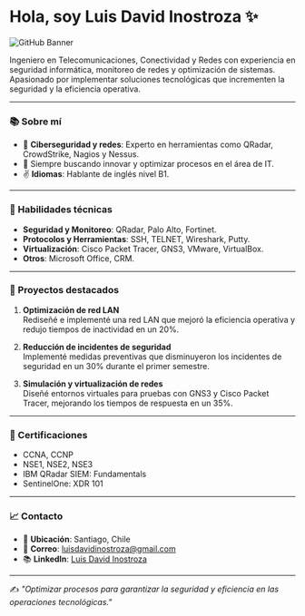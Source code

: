 # Hola, soy Luis David Inostroza ✨

![GitHub Banner](https://via.placeholder.com/1200x400.png?text=Bienvenido+a+mi+perfil+de+GitHub)

Ingeniero en Telecomunicaciones, Conectividad y Redes con experiencia en seguridad informática, monitoreo de redes y optimización de sistemas. Apasionado por implementar soluciones tecnológicas que incrementen la seguridad y la eficiencia operativa.

---

### 📚 Sobre mí
- 🔧 **Ciberseguridad y redes**: Experto en herramientas como QRadar, CrowdStrike, Nagios y Nessus.
- 🚀 Siempre buscando innovar y optimizar procesos en el área de IT.
- ✌️ **Idiomas**: Hablante de inglés nivel B1.

---

### 🔬 Habilidades técnicas
- **Seguridad y Monitoreo**: QRadar, Palo Alto, Fortinet.
- **Protocolos y Herramientas**: SSH, TELNET, Wireshark, Putty.
- **Virtualización**: Cisco Packet Tracer, GNS3, VMware, VirtualBox.
- **Otros**: Microsoft Office, CRM.

---

### 🔧 Proyectos destacados
1. **Optimización de red LAN**  
   Rediseñé e implementé una red LAN que mejoró la eficiencia operativa y redujo tiempos de inactividad en un 20%.

2. **Reducción de incidentes de seguridad**  
   Implementé medidas preventivas que disminuyeron los incidentes de seguridad en un 30% durante el primer semestre.

3. **Simulación y virtualización de redes**  
   Diseñé entornos virtuales para pruebas con GNS3 y Cisco Packet Tracer, mejorando los tiempos de respuesta en un 35%.

---

### 🔧 Certificaciones
- CCNA, CCNP
- NSE1, NSE2, NSE3
- IBM QRadar SIEM: Fundamentals
- SentinelOne: XDR 101

---

### 📈 Contacto
- 🏢 **Ubicación**: Santiago, Chile
- 📧 **Correo**: [luisdavidinostroza@gmail.com](mailto:luisdavidinostroza@gmail.com)
- 📚 **LinkedIn**: [Luis David Inostroza](https://www.linkedin.com/in/luis-david-inostroza)

---

✍️ *"Optimizar procesos para garantizar la seguridad y eficiencia en las operaciones tecnológicas."*

<!---
dark-trace1994/dark-trace1994 is a ✨ special ✨ repository because its `README.md` (this file) appears on your GitHub profile.
You can click the Preview link to take a look at your changes.
--->
